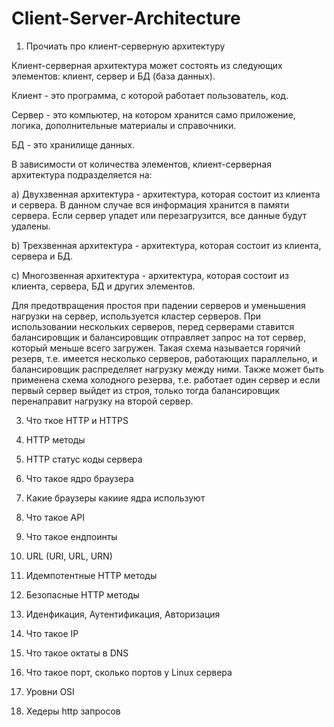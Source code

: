 # Client-Server-Architecture

1) Прочиать про клиент-серверную архитектуру

Клиент-серверная архитектура может состоять из следующих элементов: клиент, сервер и БД (база данных).

Клиент - это программа, с которой работает пользователь, код.

Сервер - это компьютер, на котором хранится само приложение, логика, дополнительные материалы и справочники.

БД - это хранилище данных.
 
В зависимости от количества элементов, клиент-серверная архитектура подразделяется на:

а) Двухзвенная архитектура - архитектура, которая состоит из клиента и сервера. В данном случае вся информация хранится в памяти сервера. Если сервер упадет или перезагрузится, все данные будут удалены.

b) Трехзвенная архитектура - архитектура, которая состоит из клиента, сервера и БД.

c) Многозвенная архитектура - архитектура, которая состоит из клиента, сервера, БД и других элементов.

Для предотвращения простоя при падении серверов и уменьшения нагрузки на сервер, используется кластер серверов. При использовании нескольких серверов, перед серверами ставится балансировщик и балансировщик отправляет запрос на тот сервер, который меньше всего загружен. Такая схема называется горячий резерв, т.е. имеется несколько серверов, работающих параллельно, и балансировщик распределяет нагрузку между ними. Также может быть применена схема холодного резерва, т.е. работает один сервер и если первый сервер выйдет из строя, только тогда балансировщик перенаправит нагрузку на второй сервер.

3) Что ткое HTTP и HTTPS

4) HTTP методы

5) HTTP статус коды сервера

7) Что такое ядро браузера 

7) Какие браузеры какиие ядра используют

8) Что такое API

9. Что такое ендпоинты

10) URL (URI, URL, URN)

11) Идемпотентные HTTP методы

12) Безопасные HTTP методы

13) Иденфикация, Аутентификация, Авторизация

14) Что такое IP

15) Что такое октаты в DNS

16) Что такое порт, сколько портов у Linux сервера

17) Уровни OSI

18) Хедеры http запросов
